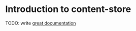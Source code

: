 # Introduction to content-store

TODO: write [great documentation](http://jacobian.org/writing/great-documentation/what-to-write/)
